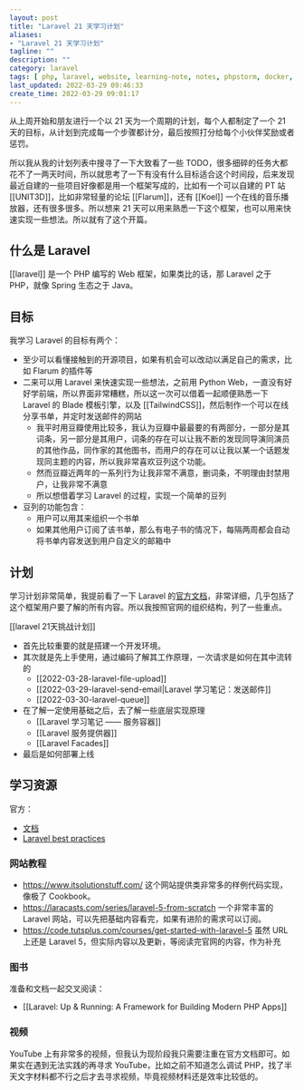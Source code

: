 ```yaml
---
layout: post
title: "Laravel 21 天学习计划"
aliases: 
- "Laravel 21 天学习计划"
tagline: ""
description: ""
category: laravel
tags: [ php, laravel, website, learning-note, notes, phpstorm, docker, sail ]
last_updated: 2022-03-29 09:46:33
create_time: 2022-03-29 09:01:17
---
```


从上周开始和朋友进行一个以 21 天为一个周期的计划，每个人都制定了一个 21 天的目标，从计划到完成每一个步骤都计分，最后按照打分给每个小伙伴奖励或者惩罚。

所以我从我的计划列表中搜寻了一下大致看了一些 TODO，很多细碎的任务大都花不了一两天时间，所以就思考了一下有没有什么目标适合这个时间段，后来发现最近自建的一些项目好像都是用一个框架写成的，比如有一个可以自建的 PT 站 [[UNIT3D]]，比如非常轻量的论坛 [[Flarum]]，还有 [[Koel]] 一个在线的音乐播放器，还有很多很多。所以想来 21 天可以用来熟悉一下这个框架，也可以用来快速实现一些想法。所以就有了这个开篇。

## 什么是 Laravel

[[laravel]] 是一个 PHP 编写的 Web 框架，如果类比的话，那 Laravel 之于 PHP，就像 Spring 生态之于 Java。

## 目标

我学习 Laravel 的目标有两个：

- 至少可以看懂接触到的开源项目，如果有机会可以改动以满足自己的需求，比如 Flarum 的插件等
- 二来可以用 Laravel 来快速实现一些想法，之前用 Python Web，一直没有好好学前端，所以界面非常糟糕，所以这一次可以借着一起顺便熟悉一下 Laravel 的 Blade 模板引擎，以及 [[TailwindCSS]]，然后制作一个可以在线分享书单，并定时发送邮件的网站
  - 我平时用豆瓣使用比较多，我认为豆瓣中最最要的有两部分，一部分是其词条，另一部分是其用户，词条的存在可以让我不断的发现同导演同演员的其他作品，同作家的其他图书，而用户的存在可以让我以某一个话题发现同主题的内容，所以我非常喜欢豆列这个功能。
  - 然而豆瓣近两年的一系列行为让我非常不满意，删词条，不明理由封禁用户，让我非常不满意
  - 所以想借着学习 Laravel 的过程，实现一个简单的豆列
- 豆列的功能包含：
  - 用户可以用其来组织一个书单
  - 如果其他用户订阅了该书单，那么有电子书的情况下，每隔两周都会自动将书单内容发送到用户自定义的邮箱中

## 计划

学习计划非常简单，我提前看了一下 Laravel 的[官方文档](https://laravel.com/docs/9.x/)，非常详细，几乎包括了这个框架用户要了解的所有内容。所以我按照官网的组织结构，列了一些重点。

[[laravel 21天挑战计划]]

- 首先比较重要的就是搭建一个开发环境。
- 其次就是先上手使用，通过编码了解其工作原理，一次请求是如何在其中流转的
  - [[2022-03-28-laravel-file-upload]]
  - [[2022-03-29-laravel-send-email|Laravel 学习笔记：发送邮件]]
  - [[2022-03-30-laravel-queue]]
- 在了解一定使用基础之后，去了解一些底层实现原理
  - [[Laravel 学习笔记 —— 服务容器]]
  - [[Laravel 服务提供器]]
  - [[Laravel Facades]]
- 最后是如何部署上线

## 学习资源

官方：

- [文档](https://laravel.com/docs/9.x/)
- [Laravel best practices](https://github.com/alexeymezenin/laravel-best-practices)

### 网站教程

- <https://www.itsolutionstuff.com/> 这个网站提供类非常多的样例代码实现，像极了 Cookbook。
- <https://laracasts.com/series/laravel-5-from-scratch> 一个非常丰富的 Laravel 网站，可以先把基础内容看完，如果有进阶的需求可以订阅。
- <https://code.tutsplus.com/courses/get-started-with-laravel-5> 虽然 URL 上还是 Laravel 5，但实际内容以及更新，等阅读完官网的内容，作为补充

### 图书

准备和文档一起交叉阅读：

- [[Laravel: Up & Running: A Framework for Building Modern PHP Apps]]

### 视频

YouTube 上有非常多的视频，但我认为现阶段我只需要注重在官方文档即可。如果实在遇到无法实践的再寻求 YouTube，比如之前不知道怎么调试 PHP，找了半天文字材料都不行之后才去寻求视频，毕竟视频材料还是效率比较低的。
